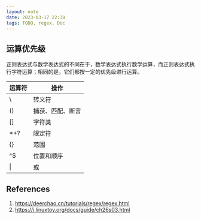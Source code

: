 ```yaml
---
layout: note
date: 2023-03-17 22:30
tags: TODO, regex, Doc
---
```


## 运算优先级

正则表达式与数学表达式的不同在于，数学表达式执行数学运算，而正则表达式执行字符运算；相同的是，它们都按一定的优先级进行运算。

| 运算符 | 操作             |
| ------ | ---------------- |
| \      | 转义符           |
| ()     | 捕获、匹配、断言 |
| []     | 字符类           |
| \*+?   | 限定符           |
| {}     | 范围             |
| ^$     | 位置和顺序       |
| \|     | 或               |

## References

1. <https://deerchao.cn/tutorials/regex/regex.html>
2. <https://i.linuxtoy.org/docs/guide/ch26s03.html>

